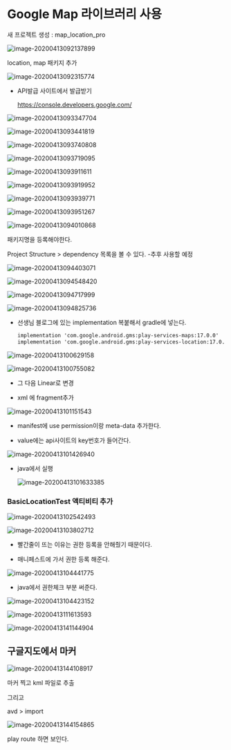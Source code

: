# Google Map 라이브러리 사용





새 프로젝트 생성 : map_location_pro

![image-20200413092137899](images/image-20200413092137899.png)





location, map 패키지 추가

![image-20200413092315774](images/image-20200413092315774.png)



* API발급 사이트에서 발급받기

  https://console.developers.google.com/

![image-20200413093347704](images/image-20200413093347704.png)

![image-20200413093441819](images/image-20200413093441819.png)





![image-20200413093740808](images/image-20200413093740808.png)

![image-20200413093719095](images/image-20200413093719095.png)

![image-20200413093911611](images/image-20200413093911611.png)

![image-20200413093919952](images/image-20200413093919952.png)

![image-20200413093939771](images/image-20200413093939771.png)

![image-20200413093951267](images/image-20200413093951267.png)

![image-20200413094010868](images/image-20200413094010868.png)



패키지명을 등록해야한다. 





Project Structure > dependency 목록을 볼 수 있다. -추후 사용할 예정

![image-20200413094403071](images/image-20200413094403071.png)







![image-20200413094548420](images/image-20200413094548420.png)

![image-20200413094717999](images/image-20200413094717999.png)

![image-20200413094825736](images/image-20200413094825736.png)



* 선생님 블로그에 있는 implementation 복붙해서 gradle에 넣는다.

  ```xml
  implementation 'com.google.android.gms:play-services-maps:17.0.0'
  implementation 'com.google.android.gms:play-services-location:17.0.0'
  ```

  

![image-20200413100629158](images/image-20200413100629158.png)











![image-20200413100755082](images/image-20200413100755082.png)

* 그 다음 Linear로 변경





* xml 에 fragment추가

![image-20200413101151543](images/image-20200413101151543.png)



* manifest에 use permission이랑 meta-data 추가한다.

* value에는 api사이트의 key번호가 들어간다.

![image-20200413101426940](images/image-20200413101426940.png)



* java에서 실행

  ![image-20200413101633385](images/image-20200413101633385.png)

  









### BasicLocationTest 액티비티 추가

![image-20200413102542493](images/image-20200413102542493.png)





![image-20200413103802712](images/image-20200413103802712.png)

* 빨간줄이 뜨는 이유는 권한 등록을 안해줬기 때문이다.

* 매니페스트에 가서 권한 등록 해준다.

![image-20200413104441775](images/image-20200413104441775.png)





* java에서 권한체크 부분 써준다.

![image-20200413104423152](images/image-20200413104423152.png)

![image-20200413111613593](images/image-20200413111613593.png)







![image-20200413141144904](images/image-20200413141144904.png)





## 구글지도에서 마커

![image-20200413144108917](images/image-20200413144108917.png)

마커 찍고 kml 파일로 추출

그리고

avd > import

![image-20200413144154865](images/image-20200413144154865.png)

play route 하면 보인다.